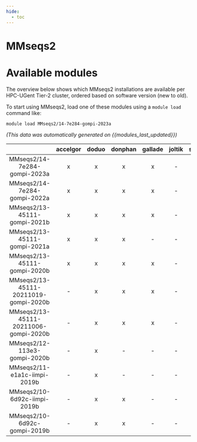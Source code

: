 ```yaml
---
hide:
  - toc
---
```


MMseqs2
=======

# Available modules


The overview below shows which MMseqs2 installations are available per HPC-UGent Tier-2 cluster, ordered based on software version (new to old).

To start using MMseqs2, load one of these modules using a `module load` command like:

```shell
module load MMseqs2/14-7e284-gompi-2023a
```

*(This data was automatically generated on {{modules_last_updated}})*  

| |accelgor|doduo|donphan|gallade|joltik|shinx|skitty|
| :---: | :---: | :---: | :---: | :---: | :---: | :---: | :---: |
|MMseqs2/14-7e284-gompi-2023a|x|x|x|x|-|x|x|
|MMseqs2/14-7e284-gompi-2022a|x|x|x|x|-|-|-|
|MMseqs2/13-45111-gompi-2021b|x|x|x|x|-|-|-|
|MMseqs2/13-45111-gompi-2021a|x|x|x|-|-|-|-|
|MMseqs2/13-45111-gompi-2020b|x|x|x|x|-|-|-|
|MMseqs2/13-45111-20211019-gompi-2020b|-|x|x|x|-|-|-|
|MMseqs2/13-45111-20211006-gompi-2020b|-|x|x|x|-|-|-|
|MMseqs2/12-113e3-gompi-2020b|-|x|-|-|-|-|-|
|MMseqs2/11-e1a1c-iimpi-2019b|-|x|-|-|-|-|-|
|MMseqs2/10-6d92c-iimpi-2019b|-|x|x|-|-|-|-|
|MMseqs2/10-6d92c-gompi-2019b|-|x|x|-|-|-|-|
